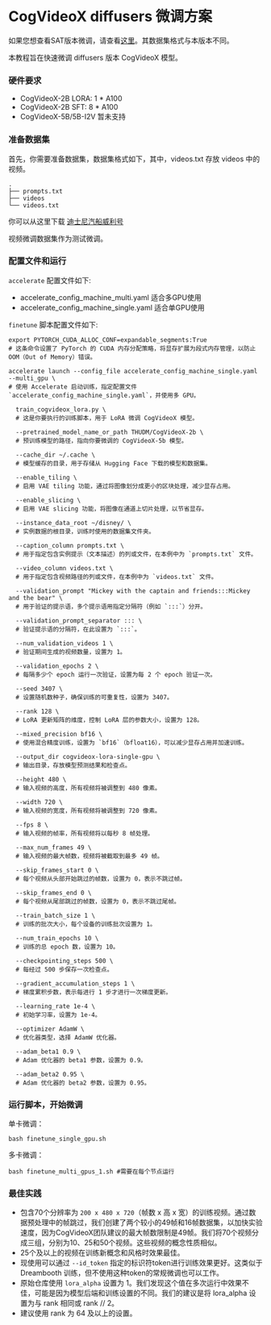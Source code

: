 # CogVideoX diffusers 微调方案

如果您想查看SAT版本微调，请查看[这里](../sat/README_zh.md)。其数据集格式与本版本不同。

本教程旨在快速微调 diffusers 版本 CogVideoX 模型。

### 硬件要求

+ CogVideoX-2B LORA: 1 * A100
+ CogVideoX-2B SFT:  8 * A100
+ CogVideoX-5B/5B-I2V 暂未支持

### 准备数据集

首先，你需要准备数据集，数据集格式如下，其中，videos.txt 存放 videos 中的视频。

```
.
├── prompts.txt
├── videos
└── videos.txt
```

你可以从这里下载 [迪士尼汽船威利号](https://huggingface.co/datasets/Wild-Heart/Disney-VideoGeneration-Dataset)

视频微调数据集作为测试微调。

### 配置文件和运行

`accelerate` 配置文件如下:

+ accelerate_config_machine_multi.yaml 适合多GPU使用
+ accelerate_config_machine_single.yaml 适合单GPU使用

`finetune` 脚本配置文件如下:

```shell
export PYTORCH_CUDA_ALLOC_CONF=expandable_segments:True  
# 这条命令设置了 PyTorch 的 CUDA 内存分配策略，将显存扩展为段式内存管理，以防止 OOM（Out of Memory）错误。

accelerate launch --config_file accelerate_config_machine_single.yaml --multi_gpu \
# 使用 Accelerate 启动训练，指定配置文件 `accelerate_config_machine_single.yaml`，并使用多 GPU。

  train_cogvideox_lora.py \
  # 这是你要执行的训练脚本，用于 LoRA 微调 CogVideoX 模型。

  --pretrained_model_name_or_path THUDM/CogVideoX-2b \
  # 预训练模型的路径，指向你要微调的 CogVideoX-5b 模型。

  --cache_dir ~/.cache \
  # 模型缓存的目录，用于存储从 Hugging Face 下载的模型和数据集。

  --enable_tiling \
  # 启用 VAE tiling 功能，通过将图像划分成更小的区块处理，减少显存占用。

  --enable_slicing \
  # 启用 VAE slicing 功能，将图像在通道上切片处理，以节省显存。

  --instance_data_root ~/disney/ \
  # 实例数据的根目录，训练时使用的数据集文件夹。

  --caption_column prompts.txt \
  # 用于指定包含实例提示（文本描述）的列或文件，在本例中为 `prompts.txt` 文件。

  --video_column videos.txt \
  # 用于指定包含视频路径的列或文件，在本例中为 `videos.txt` 文件。

  --validation_prompt "Mickey with the captain and friends:::Mickey and the bear" \
  # 用于验证的提示语，多个提示语用指定分隔符（例如 `:::`）分开。

  --validation_prompt_separator ::: \
  # 验证提示语的分隔符，在此设置为 `:::`。

  --num_validation_videos 1 \
  # 验证期间生成的视频数量，设置为 1。

  --validation_epochs 2 \
  # 每隔多少个 epoch 运行一次验证，设置为每 2 个 epoch 验证一次。

  --seed 3407 \
  # 设置随机数种子，确保训练的可重复性，设置为 3407。

  --rank 128 \
  # LoRA 更新矩阵的维度，控制 LoRA 层的参数大小，设置为 128。

  --mixed_precision bf16 \
  # 使用混合精度训练，设置为 `bf16`（bfloat16），可以减少显存占用并加速训练。

  --output_dir cogvideox-lora-single-gpu \
  # 输出目录，存放模型预测结果和检查点。

  --height 480 \
  # 输入视频的高度，所有视频将被调整到 480 像素。

  --width 720 \
  # 输入视频的宽度，所有视频将被调整到 720 像素。

  --fps 8 \
  # 输入视频的帧率，所有视频将以每秒 8 帧处理。

  --max_num_frames 49 \
  # 输入视频的最大帧数，视频将被截取到最多 49 帧。

  --skip_frames_start 0 \
  # 每个视频从头部开始跳过的帧数，设置为 0，表示不跳过帧。

  --skip_frames_end 0 \
  # 每个视频从尾部跳过的帧数，设置为 0，表示不跳过尾帧。

  --train_batch_size 1 \
  # 训练的批次大小，每个设备的训练批次设置为 1。

  --num_train_epochs 10 \
  # 训练的总 epoch 数，设置为 10。

  --checkpointing_steps 500 \
  # 每经过 500 步保存一次检查点。

  --gradient_accumulation_steps 1 \
  # 梯度累积步数，表示每进行 1 步才进行一次梯度更新。

  --learning_rate 1e-4 \
  # 初始学习率，设置为 1e-4。

  --optimizer AdamW \
  # 优化器类型，选择 AdamW 优化器。

  --adam_beta1 0.9 \
  # Adam 优化器的 beta1 参数，设置为 0.9。

  --adam_beta2 0.95 \
  # Adam 优化器的 beta2 参数，设置为 0.95。
```

### 运行脚本，开始微调

单卡微调：

```shell
bash finetune_single_gpu.sh
```

多卡微调：

```shell
bash finetune_multi_gpus_1.sh #需要在每个节点运行
```

### 最佳实践

+ 包含70个分辨率为 `200 x 480 x 720`（帧数 x 高 x
  宽）的训练视频。通过数据预处理中的帧跳过，我们创建了两个较小的49帧和16帧数据集，以加快实验速度，因为CogVideoX团队建议的最大帧数限制是49帧。我们将70个视频分成三组，分别为10、25和50个视频。这些视频的概念性质相似。
+ 25个及以上的视频在训练新概念和风格时效果最佳。
+ 现使用可以通过 `--id_token` 指定的标识符token进行训练效果更好。这类似于 Dreambooth 训练，但不使用这种token的常规微调也可以工作。
+ 原始仓库使用 `lora_alpha` 设置为 1。我们发现这个值在多次运行中效果不佳，可能是因为模型后端和训练设置的不同。我们的建议是将
  lora_alpha 设置为与 rank 相同或 rank // 2。
+ 建议使用 rank 为 64 及以上的设置。




